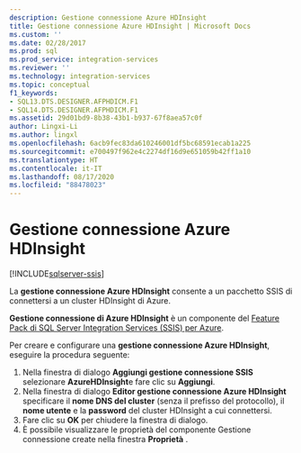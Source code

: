 ```yaml
---
description: Gestione connessione Azure HDInsight
title: Gestione connessione Azure HDInsight | Microsoft Docs
ms.custom: ''
ms.date: 02/28/2017
ms.prod: sql
ms.prod_service: integration-services
ms.reviewer: ''
ms.technology: integration-services
ms.topic: conceptual
f1_keywords:
- SQL13.DTS.DESIGNER.AFPHDICM.F1
- SQL14.DTS.DESIGNER.AFPHDICM.F1
ms.assetid: 29d01bd9-8b38-43b1-b937-67f8aea57c0f
author: Lingxi-Li
ms.author: lingxl
ms.openlocfilehash: 6acb9fec83da610246001df5bc68591ecab1a225
ms.sourcegitcommit: e700497f962e4c2274df16d9e651059b42ff1a10
ms.translationtype: HT
ms.contentlocale: it-IT
ms.lasthandoff: 08/17/2020
ms.locfileid: "88478023"
---
```

# <a name="azure-hdinsight-connection-manager"></a>Gestione connessione Azure HDInsight

[!INCLUDE[sqlserver-ssis](../../includes/applies-to-version/sqlserver-ssis.md)]


La **gestione connessione Azure HDInsight** consente a un pacchetto SSIS di connettersi a un cluster HDInsight di Azure.

**Gestione connessione di Azure HDInsight** è un componente del [Feature Pack di SQL Server Integration Services (SSIS) per Azure](../../integration-services/azure-feature-pack-for-integration-services-ssis.md).

Per creare e configurare una **gestione connessione Azure HDInsight**, eseguire la procedura seguente:

1. Nella finestra di dialogo **Aggiungi gestione connessione SSIS** selezionare **AzureHDInsight**e fare clic su **Aggiungi**.
2. Nella finestra di dialogo **Editor gestione connessione Azure HDInsight** specificare il **nome DNS del cluster** (senza il prefisso del protocollo), il **nome utente** e la **password** del cluster HDInsight a cui connettersi.
3. Fare clic su **OK** per chiudere la finestra di dialogo.
4. È possibile visualizzare le proprietà del componente Gestione connessione create nella finestra **Proprietà** .
